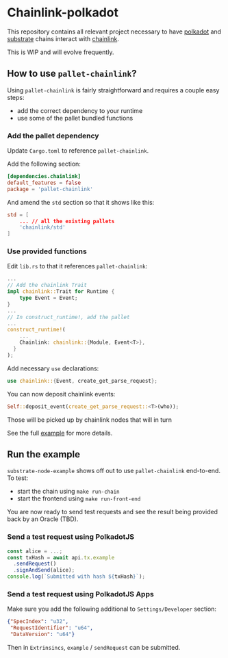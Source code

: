 # Chainlink-polkadot

This repository contains all relevant project necessary to have [polkadot](https://polkadot.network/) and [substrate](https://www.parity.io/substrate/) chains interact with [chainlink](https://chain.link/).

This is WIP and will evolve frequently.

## How to use `pallet-chainlink`?

Using `pallet-chainlink` is fairly straightforward and requires a couple easy steps:

* add the correct dependency to your runtime
* use some of the pallet bundled functions

### Add the pallet dependency

Update `Cargo.toml` to reference `pallet-chainlink`.

Add the following section:

```toml
[dependencies.chainlink]
default_features = false
package = 'pallet-chainlink'
```

And amend the `std` section so that it shows like this:

```toml
std = [
    ... // all the existing pallets
    'chainlink/std'
]
```

### Use provided functions

Edit `lib.rs` to that it references `pallet-chainlink`:

```rust
...
// Add the chainlink Trait
impl chainlink::Trait for Runtime {
	type Event = Event;
}
...
// In construct_runtime!, add the pallet
...
construct_runtime!(
    ...
    Chainlink: chainlink::{Module, Event<T>},
  }
);
```

Add necessary `use` declarations:

```rust
use chainlink::{Event, create_get_parse_request};
```

You can now deposit chainlink events:

```rust
Self::deposit_event(create_get_parse_request::<T>(who));
```

Those will be picked up by chainlink nodes that will in turn 

See the full [example](substrate-node-example/runtime/src/example.rs) for more details.

## Run the example

`substrate-node-example` shows off out to use `pallet-chainlink` end-to-end.
To test:

* start the chain using `make run-chain`
* start the frontend using `make run-front-end`

You are now ready to send test requests and see the result being provided back by an Oracle (TBD).

### Send a test request using PolkadotJS

```js
const alice = ...;
const txHash = await api.tx.example
  .sendRequest()
  .signAndSend(alice);
console.log(`Submitted with hash ${txHash}`);
```

### Send a test request using PolkadotJS Apps

Make sure you add the following additional to `Settings/Developer` section:

```json
{"SpecIndex": "u32",
 "RequestIdentifier": "u64",
 "DataVersion": "u64"}
```

Then in `Extrinsincs`, `example` / `sendRequest` can be submitted.